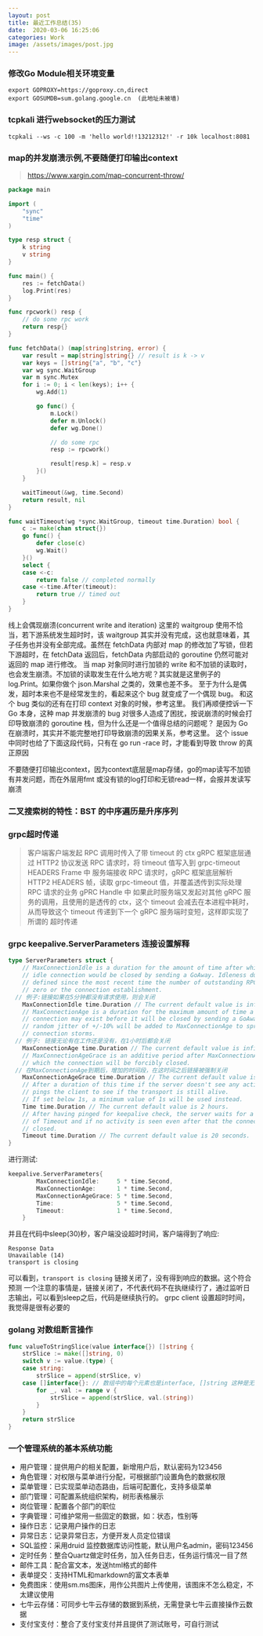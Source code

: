 ```yaml
---
layout: post
title: 最近工作总结(35)
date:  2020-03-06 16:25:06
categories: Work
image: /assets/images/post.jpg
---
```


### 修改Go Module相关环境变量
```
export GOPROXY=https://goproxy.cn,direct
export GOSUMDB=sum.golang.google.cn  (此地址未被墙)
```

### tcpkali 进行websocket的压力测试
```
tcpkali --ws -c 100 -m 'hello world!!13212312!' -r 10k localhost:8081
```

### map的并发崩溃示例,不要随便打印输出context
>https://www.xargin.com/map-concurrent-throw/

```go
package main

import (
	"sync"
	"time"
)

type resp struct {
	k string
	v string
}

func main() {
	res := fetchData()
    log.Print(res)
}

func rpcwork() resp {
	// do some rpc work
	return resp{}
}

func fetchData() (map[string]string, error) {
	var result = map[string]string{} // result is k -> v
	var keys = []string{"a", "b", "c"}
	var wg sync.WaitGroup
	var m sync.Mutex
	for i := 0; i < len(keys); i++ {
		wg.Add(1)

		go func() {
			m.Lock()
			defer m.Unlock()
			defer wg.Done()

			// do some rpc
			resp := rpcwork()

			result[resp.k] = resp.v
		}()
	}

	waitTimeout(&wg, time.Second)
	return result, nil
}

func waitTimeout(wg *sync.WaitGroup, timeout time.Duration) bool {
	c := make(chan struct{})
	go func() {
		defer close(c)
		wg.Wait()
	}()
	select {
	case <-c:
		return false // completed normally
	case <-time.After(timeout):
		return true // timed out
	}
}
```
线上会偶现崩溃(concurrent write and iteration)
这里的 waitgroup 使用不恰当，若下游系统发生超时时，该 waitgroup 其实并没有完成，这也就意味着，其子任务也并没有全部完成。虽然在 fetchData 内部对 map 的修改加了写锁，但若下游超时，在 fetchData 返回后，fetchData 内部启动的 goroutine 仍然可能对返回的 map 进行修改。
当 map 对象同时进行加锁的 write 和不加锁的读取时，也会发生崩溃。不加锁的读取发生在什么地方呢？其实就是这里例子的 log.Print。如果你做个 json.Marshal 之类的，效果也差不多。
至于为什么是偶发，超时本来也不是经常发生的，看起来这个 bug 就变成了一个偶现 bug。
和这个 bug 类似的还有在打印 context 对象的时候，参考这里。
我们再顺便控诉一下 Go 本身，这种 map 并发崩溃的 bug 对很多人造成了困扰，按说崩溃的时候会打印导致崩溃的 goroutine 栈，但为什么还是一个值得总结的问题呢？
是因为 Go 在崩溃时，其实并不能完整地打印导致崩溃的因果关系，参考这里。
这个 issue 中同时也给了下面这段代码，只有在 go run -race 时，才能看到导致 throw 的真正原因

不要随便打印输出context，因为context底层是map存储，go的map读写不加锁有并发问题，而在外层用fmt 或没有锁的log打印和无锁read一样，会报并发读写崩溃

### 二叉搜索树的特性：BST 的中序遍历是升序序列

### grpc超时传递
>客户端客户端发起 RPC 调用时传入了带 timeout 的 ctx
gRPC 框架底层通过 HTTP2 协议发送 RPC 请求时，将 timeout 值写入到 grpc-timeout HEADERS Frame 中
服务端接收 RPC 请求时，gRPC 框架底层解析 HTTP2 HEADERS 帧，读取 grpc-timeout 值，并覆盖透传到实际处理 RPC 请求的业务 gPRC Handle 中
如果此时服务端又发起对其他 gRPC 服务的调用，且使用的是透传的 ctx，这个 timeout 会减去在本进程中耗时，从而导致这个 timeout 传递到下一个 gRPC 服务端时变短，这样即实现了所谓的 超时传递  

### grpc keepalive.ServerParameters 连接设置解释
```go
type ServerParameters struct {
	// MaxConnectionIdle is a duration for the amount of time after which an
	// idle connection would be closed by sending a GoAway. Idleness duration is
	// defined since the most recent time the number of outstanding RPCs became
	// zero or the connection establishment.
  // 例子:链接如果在5分钟都没有请求使用，则会关闭
	MaxConnectionIdle time.Duration // The current default value is infinity.
	// MaxConnectionAge is a duration for the maximum amount of time a
	// connection may exist before it will be closed by sending a GoAway. A
	// random jitter of +/-10% will be added to MaxConnectionAge to spread out
	// connection storms.
  // 例子: 链接无论有在工作还是没有，在1小时后都会关闭
	MaxConnectionAge time.Duration // The current default value is infinity.
	// MaxConnectionAgeGrace is an additive period after MaxConnectionAge after
	// which the connection will be forcibly closed.
  // 在MaxConnectionAge到期后，增加的时间段，在这时间之后链接被强制关闭
	MaxConnectionAgeGrace time.Duration // The current default value is infinity.
	// After a duration of this time if the server doesn't see any activity it
	// pings the client to see if the transport is still alive.
	// If set below 1s, a minimum value of 1s will be used instead.
	Time time.Duration // The current default value is 2 hours.
	// After having pinged for keepalive check, the server waits for a duration
	// of Timeout and if no activity is seen even after that the connection is
	// closed.
	Timeout time.Duration // The current default value is 20 seconds.
}
```

进行测试:

```go
keepalive.ServerParameters{
		MaxConnectionIdle:     5 * time.Second,
		MaxConnectionAge:      1 * time.Second,
		MaxConnectionAgeGrace: 5 * time.Second,
		Time:                  5 * time.Second,
		Timeout:               1 * time.Second,
	}
```
并且在代码中sleep(30)秒，客户端没设超时时间，客户端得到了响应:
```
Response Data
Unavailable (14)
transport is closing
```
可以看到，`transport is closing` 链接关闭了，没有得到响应的数据。这个符合预测
一个注意的事情是，链接关闭了，不代表代码不在执继续行了，通过监听日志输出，可以看到sleep之后，代码是继续执行的。
grpc client 设置超时时间，我觉得是很有必要的

### golang 对数组断言操作
```go
func valueToStringSlice(value interface{}) []string {
	strSlice := make([]string, 0)
	switch v := value.(type) {
	case string:
		strSlice = append(strSlice, v)
	case []interface{}: // 数组中的每个元素也是interface, []string 这种是无效的
		for _, val := range v {
			strSlice = append(strSlice, val.(string))
		}
	}
	return strSlice
}
```

### 一个管理系统的基本系统功能
- 用户管理：提供用户的相关配置，新增用户后，默认密码为123456
- 角色管理：对权限与菜单进行分配，可根据部门设置角色的数据权限
- 菜单管理：已实现菜单动态路由，后端可配置化，支持多级菜单
- 部门管理：可配置系统组织架构，树形表格展示
- 岗位管理：配置各个部门的职位
- 字典管理：可维护常用一些固定的数据，如：状态，性别等
- 操作日志：记录用户操作的日志
- 异常日志：记录异常日志，方便开发人员定位错误
- SQL监控：采用druid 监控数据库访问性能，默认用户名admin，密码123456
- 定时任务：整合Quartz做定时任务，加入任务日志，任务运行情况一目了然
- 邮件工具：配合富文本，发送html格式的邮件
- 表单提交：支持HTML和markdown的富文本表单
- 免费图床：使用sm.ms图床，用作公共图片上传使用，该图床不怎么稳定，不太建议使用
- 七牛云存储：可同步七牛云存储的数据到系统，无需登录七牛云直接操作云数据
- 支付宝支付：整合了支付宝支付并且提供了测试账号，可自行测试
